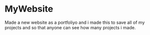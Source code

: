 # MyWebsite


Made a new website as a portfoliyo 
and i made this to save all of my projects and so that anyone can see how many projects i made.
